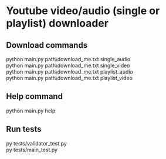 # Youtube video/audio (single or playlist) downloader

## Download commands

python main.py path\download_me.txt single_audio<br>
python main.py path\download_me.txt single_video<br>
python main.py path\download_me.txt playlist_audio<br>
python main.py path\download_me.txt playlist_video

## Help command

python main.py help

## Run tests

py tests/validator_test.py<br>
py tests/main_test.py
